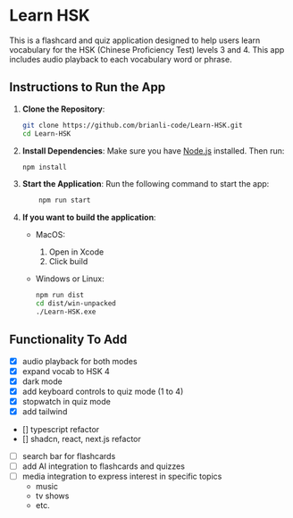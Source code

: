 # Learn HSK

This is a flashcard and quiz application designed to help users learn vocabulary for the HSK (Chinese Proficiency Test) levels 3 and 4. This app includes audio playback to each vocabulary word or phrase.

## Instructions to Run the App

1. **Clone the Repository**: 
    ```bash
    git clone https://github.com/brianli-code/Learn-HSK.git
    cd Learn-HSK
    ```

2. **Install Dependencies**: 
    Make sure you have [Node.js](https://nodejs.org/en) installed. Then run:
    ```bash
    npm install
    ```

3. **Start the Application**: 
    Run the following command to start the app:
    ```bash
        npm run start
   ```

4. **If you want to build the application**:
   - MacOS:
        1. Open in Xcode
        2. Click build

   - Windows or Linux:
       ```bash
       npm run dist
       cd dist/win-unpacked
       ./Learn-HSK.exe
       ```

## Functionality To Add
- [x] audio playback for both modes
- [x] expand vocab to HSK 4
- [x] dark mode
- [x] add keyboard controls to quiz mode (1 to 4)
- [x] stopwatch in quiz mode
- [x] add tailwind
- [] typescript refactor
- [] shadcn, react, next.js refactor
- [ ] search bar for flashcards
- [ ] add AI integration to flashcards and quizzes
- [ ] media integration to express interest in specific topics
    - music
    - tv shows
    - etc.
